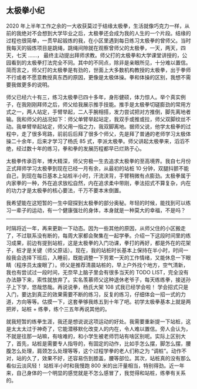 ## 太极拳小纪

2020 年上半年工作之余的一大收获莫过于结缘太极拳，生活就像巧克力一样，从前的我绝对不会想到大学毕业之后，太极拳还会成为我的人生的一个片段。结缘的过程也很简单，一贯早起锻炼的我，在小区里遇到每日练习太极拳的曾师父。当时我每天的锻炼项目是跳绳，跳绳间隙就在观察曾师父的太极拳，一天，两天，四天，七天 ......， 最终主动提出拜师求教。师父打的太极拳和大学课堂讲授的，公园看到的太极拳打法完全不同。其中的不同点，除非是亲眼所见，十分难以置信。简而言之，师父打的太极拳是有劲的，世面上大多数机构教授的太极拳，出于拳师不行或者不愿意教授真东西的原因，更像是太极体操。拳和体操的区别，我想不需要我做更多的说明。

师父已经六十有三，练习太极拳已四十多年，身形健硕，体力惊人。举个真实例子，在我刚刚拜师之后，师父给我展示推手技能。推手是太极拳切磋膨劲的常用方式之一，两人站定，手臂举起，二人手腕相搭，发力尝试把对方推倒，脚先离地者输。我和师父的战况如下：师父单臂举起站定，我双手或推或拉，师父双脚纹丝不动。我单臂举起站定，师父用一指之力，我双脚离地。据师父说，他学太极拳的过程中，走了很多弯路，前前后后拜了很多个师父，先是拜了普通的老师学习太极体操二十余年，后来才学习了杨氏 85 式，李派太极拳。师父讲起太极拳来，滔滔不绝，经过数十年的练习，拳和拳的发展历程都早已烂熟于心。

太极拳传承百年，博大精深，师父穷极一生去追求太极拳的至高境界。我自七月份正式拜师学习太极拳到现在已经一月有余，从最初的站桩 10 分钟，双腿抖颤不能自己，到现在每日基本上站桩半小时，汗流浃背，手臂稍微有点膨劲。太极拳属于内家拳的一种，外在追求放松自然，内在追求柔中带刚，拳法招式不算复杂，内在的功力才是太极拳的核心要法，千万不要本末倒置。

我希望能在这短暂的一生中窥探到太极拳的部分奥秘。年轻的时候，能找到可以练习一辈子的运动，有一个健康强壮的身体，本身就是一种莫大的幸福，不是吗？

---

时隔将近一年，再来更新一下动态。因为一些其他的原因，从师父住的小区搬走了，不过联系没有断的，每周大家都会聚集在一起学拳。介绍一下这段时间里的练习成果，前边有提到站桩，这是太极拳的入门功课，拳打的再好，都是外在的花架子，桩才是关键（师父原话）。现在，我的站桩时长基本上保持在半小时，时间一般我会选择下班后，入睡前，既能调整一下劳累一天的工作情绪，又能休息一下眼睛（程序员太废眼了）。师父是推荐清晨站桩的，早上户外找个地方，空气清新，我也有尝试过一段时间，无奈早上脑子里会有很多当天的 TODO LIST，完全没有办法静下来，索性就放弃了。实名羡慕师父这种退休老爷子，每天练练拳，接送孙子上下学，悠哉悠哉。再说说拳，杨氏大架 108 式我已经学会啦！ 学会招式只是入门，要达到真正的效果需要不断的练习，反复的练习，仔细体会一招一式的力道，方向等等。估摸一下，这套拳够我练五到十年了吧。初学太极拳基本上就是两把斧，站桩 + 练拳，练个三五年再说其他的。

就我短暂的练拳生涯，我还是想说说这项运动的好处。我需要重新提一下站桩，这是太太太过于神奇了，它能潜移默化改变人的内在，令人难以置信。旁人会认为，不就是往那一站嘛，有啥难的，和小学生被老师罚站有啥区别呢。实际上区别大了，首先，站桩是需要专人指导的，有固定的动作，比如手怎么摆，脚怎么摆，腰腹怎么处理，肩颈怎么处理等等，这个过程学拳的老人们称之为 “调桩”。动作不对，站的久了，效果不好，还容易伤到膝盖，腰等部位。其次，站桩真的没有那么看似云淡风轻！ 站桩半小时和我慢跑 800 米的出汗量相当，特别得劲。近一年来，自己身体的一个明显的感觉就是不怎么感冒了，我觉得和站桩，练拳有关系的。
